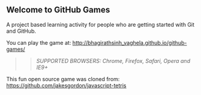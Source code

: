 ## Welcome to GitHub Games

A project based learning activity for people who are getting started with Git and GitHub.

You can play the game at: http://bhagirathsinh_vaghela.github.io/github-games/

>> _*SUPPORTED BROWSERS*: Chrome, Firefox, Safari, Opera and IE9+_

This fun open source game was cloned from: https://github.com/jakesgordon/javascript-tetris
